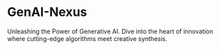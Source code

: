 # GenAI-Nexus
Unleashing the Power of Generative AI. Dive into the heart of innovation where cutting-edge algorithms meet creative synthesis.
